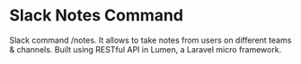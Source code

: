 # Slack Notes Command
Slack command /notes. It allows to take notes from users on different teams & channels.
Built using RESTful API in Lumen, a Laravel micro framework. 
